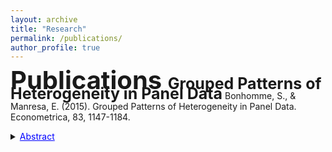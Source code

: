 ```yaml
---
layout: archive
title: "Research"
permalink: /publications/
author_profile: true
---
```



**<span style="font-size: 40px; line-height: 0.8;">Publications </span>**
**<span style="font-size: 25px; line-height: 0.3;">Grouped Patterns of Heterogeneity in Panel Data</span>**
Bonhomme, S., & Manresa, E. (2015). Grouped Patterns of Heterogeneity in Panel Data. Econometrica, 83, 1147-1184.

<details>
  <summary><span style="color:blue; text-decoration:underline;">Abstract</span></summary>
  This paper introduces time-varying grouped patterns of heterogeneity in linear panel data models. A distinctive feature of our approach is 
  that group membership is left unrestricted. We estimate the parameters of the model using a “grouped fixed-effects” estimator that  
  minimizes a least squares criterion with respect to all possible groupings of the cross-sectional units. Recent advances in the clustering 
  literature allow for fast and efficient computation. We provide conditions under which our estimator is consistent as both dimensions of 
  the panel tend to infinity, and we develop inference methods. Finally, we allow for grouped patterns of unobserved heterogeneity in the 
  study of the link between income and democracy across countries.
  
</details>

